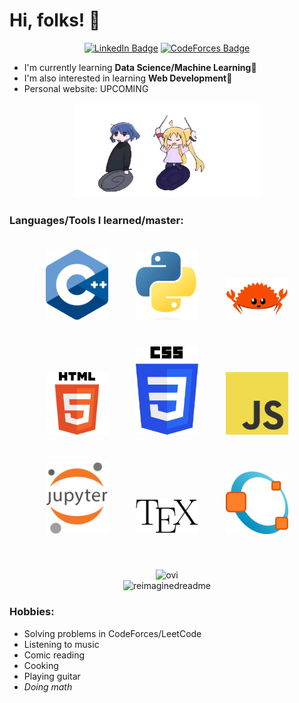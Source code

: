 # Hi, folks! 👋

<div id="linkedin-badge" align="center">
  
  [![LinkedIn Badge](https://img.shields.io/badge/LinkedIn-0077B5?style=for-the-badge&logo=linkedin&logoColor=white)](https://www.linkedin.com/in/riyan-naffa-nusafara/)
  [![CodeForces Badge](https://img.shields.io/badge/Codeforces-445f9d?style=for-the-badge&logo=Codeforces&logoColor=white)](https://codeforces.com/profile/IanRyan)
    
</div>

- I'm currently learning **Data Science/Machine Learning**🌱  
- I'm also interested in learning **Web Development**📝 
- Personal website: UPCOMING

<div id="nijika-gif" align="center">
  <img src="https://github.com/RiyanNaffa/RiyanNaffa/blob/main/bocchi-the-rock-ijichi-nijika.gif" alt="Nijika vs. Ryo" width="300"\>
</div>

### Languages/Tools I learned/master:  
<div id="tools" align="center">
  <img src="https://github.com/RiyanNaffa/RiyanNaffa/blob/main/img/ISO_C%2B%2B.png" alt="C++" style="margin: 20px" width="100"\>
  <img src="https://github.com/RiyanNaffa/RiyanNaffa/blob/main/img/Python-logo.png" alt="Python" style="margin: 20px" width="100"\>
  <img src="https://github.com/RiyanNaffa/RiyanNaffa/blob/main/img/rustacean-flat-happy.png" alt="Rust" style="margin: 20px" width="100"\>
  <img src="https://github.com/RiyanNaffa/RiyanNaffa/blob/main/img/HTML5_logo.png" alt="HTML" style="margin: 20px" width="100"\>
  <img src="https://github.com/RiyanNaffa/RiyanNaffa/blob/main/img/CSS3_logo.png" alt="CSS" style="margin: 20px" width="100"\>
  <img src="https://github.com/RiyanNaffa/RiyanNaffa/blob/main/img/JavaScript-logo.png" alt="JavaScript" style="margin: 20px" width="100"\>
  <img src="https://github.com/RiyanNaffa/RiyanNaffa/blob/main/img/Jupyter_logo.png" alt="Jupyter" style="margin: 20px" width="100"\>
  <img src="https://github.com/RiyanNaffa/RiyanNaffa/blob/main/img/TeX_logo.png" alt="LaTeX" style="margin: 20px" width="100"\>
  <img src="https://github.com/RiyanNaffa/RiyanNaffa/blob/main/img/Gnu-octave-logo.png" alt="Octave" style="margin: 20px" width="100"\>
  <br> <br> <br>
</div>

<div id="user-top-langs" align="center">
  <img src="https://github-readme-stats.vercel.app/api/top-langs?username=RiyanNaffa&show_icons=true&locale=en&layout=compact&theme=chartreuse-dark" alt="ovi" />
</div>
<div id="user-stats" align="center">
  <img src="https://myreadme.vercel.app/api/embed/RiyanNaffa?panels=userstatistics,toprepositories,toplanguages,commitgraph" alt="reimaginedreadme" />
</div>

### Hobbies:  
- Solving problems in CodeForces/LeetCode  
- Listening to music  
- Comic reading  
- Cooking  
- Playing guitar  
- _Doing math_

<!--
**RiyanNaffa/RiyanNaffa** is a ✨ _special_ ✨ repository because its `README.md` (this file) appears on your GitHub profile.

Here are some ideas to get you started:

- 🔭 I’m currently working on ...
- 🌱 I’m currently learning ...
- 👯 I’m looking to collaborate on ...
- 🤔 I’m looking for help with ...
- 💬 Ask me about ...
- 📫 How to reach me: ...
- 😄 Pronouns: ...
- ⚡ Fun fact: ...
-->
